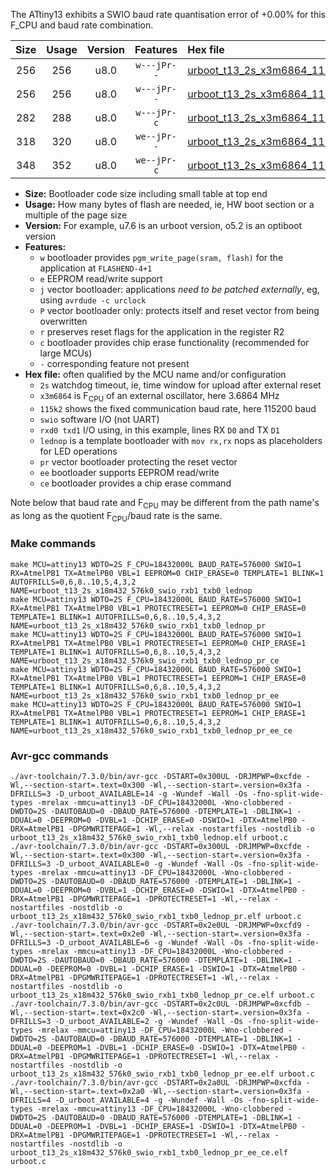 The ATtiny13 exhibits a SWIO baud rate quantisation error of +0.00% for this F_CPU and baud rate combination.

|Size|Usage|Version|Features|Hex file|
|:-:|:-:|:-:|:-:|:--|
|256|256|u8.0|`w---jPr--`|[urboot_t13_2s_x3m6864_115k2_swio_rxb1_txb0_lednop.hex](https://raw.githubusercontent.com/stefanrueger/urboot.hex/main/mcus/attiny13/watchdog_2_s/external_oscillator_x/%2B3m686400_hz/%2B115k2_baud/swio_rxb1_txb0/lednop/urboot_t13_2s_x3m6864_115k2_swio_rxb1_txb0_lednop.hex)|
|256|256|u8.0|`w---jPr--`|[urboot_t13_2s_x3m6864_115k2_swio_rxb1_txb0_lednop_pr.hex](https://raw.githubusercontent.com/stefanrueger/urboot.hex/main/mcus/attiny13/watchdog_2_s/external_oscillator_x/%2B3m686400_hz/%2B115k2_baud/swio_rxb1_txb0/lednop/urboot_t13_2s_x3m6864_115k2_swio_rxb1_txb0_lednop_pr.hex)|
|282|288|u8.0|`w---jPr-c`|[urboot_t13_2s_x3m6864_115k2_swio_rxb1_txb0_lednop_pr_ce.hex](https://raw.githubusercontent.com/stefanrueger/urboot.hex/main/mcus/attiny13/watchdog_2_s/external_oscillator_x/%2B3m686400_hz/%2B115k2_baud/swio_rxb1_txb0/lednop/urboot_t13_2s_x3m6864_115k2_swio_rxb1_txb0_lednop_pr_ce.hex)|
|318|320|u8.0|`we--jPr--`|[urboot_t13_2s_x3m6864_115k2_swio_rxb1_txb0_lednop_pr_ee.hex](https://raw.githubusercontent.com/stefanrueger/urboot.hex/main/mcus/attiny13/watchdog_2_s/external_oscillator_x/%2B3m686400_hz/%2B115k2_baud/swio_rxb1_txb0/lednop/urboot_t13_2s_x3m6864_115k2_swio_rxb1_txb0_lednop_pr_ee.hex)|
|348|352|u8.0|`we--jPr-c`|[urboot_t13_2s_x3m6864_115k2_swio_rxb1_txb0_lednop_pr_ee_ce.hex](https://raw.githubusercontent.com/stefanrueger/urboot.hex/main/mcus/attiny13/watchdog_2_s/external_oscillator_x/%2B3m686400_hz/%2B115k2_baud/swio_rxb1_txb0/lednop/urboot_t13_2s_x3m6864_115k2_swio_rxb1_txb0_lednop_pr_ee_ce.hex)|

- **Size:** Bootloader code size including small table at top end
- **Usage:** How many bytes of flash are needed, ie, HW boot section or a multiple of the page size
- **Version:** For example, u7.6 is an urboot version, o5.2 is an optiboot version
- **Features:**
  + `w` bootloader provides `pgm_write_page(sram, flash)` for the application at `FLASHEND-4+1`
  + `e` EEPROM read/write support
  + `j` vector bootloader: applications *need to be patched externally*, eg, using `avrdude -c urclock`
  + `P` vector bootloader only: protects itself and reset vector from being overwritten
  + `r` preserves reset flags for the application in the register R2
  + `c` bootloader provides chip erase functionality (recommended for large MCUs)
  + `-` corresponding feature not present
- **Hex file:** often qualified by the MCU name and/or configuration
  + `2s` watchdog timeout, ie, time window for upload after external reset
  + `x3m6864` is F<sub>CPU</sub> of an external oscillator, here 3.6864 MHz
  + `115k2` shows the fixed communication baud rate, here 115200 baud
  + `swio` software I/O (not UART)
  + `rxd0 txd1` I/O using, in this example, lines RX `D0` and TX `D1`
  + `lednop` is a template bootloader with `mov rx,rx` nops as placeholders for LED operations
  + `pr` vector bootloader protecting the reset vector
  + `ee` bootloader supports EEPROM read/write
  + `ce` bootloader provides a chip erase command


Note below that baud rate and F<sub>CPU</sub> may be different from the path name's as long as the quotient F<sub>CPU</sub>/baud rate is the same.

### Make commands
```
make MCU=attiny13 WDTO=2S F_CPU=18432000L BAUD_RATE=576000 SWIO=1 RX=AtmelPB1 TX=AtmelPB0 VBL=1 EEPROM=0 CHIP_ERASE=0 TEMPLATE=1 BLINK=1 AUTOFRILLS=0,6,8..10,5,4,3,2 NAME=urboot_t13_2s_x18m432_576k0_swio_rxb1_txb0_lednop
make MCU=attiny13 WDTO=2S F_CPU=18432000L BAUD_RATE=576000 SWIO=1 RX=AtmelPB1 TX=AtmelPB0 VBL=1 PROTECTRESET=1 EEPROM=0 CHIP_ERASE=0 TEMPLATE=1 BLINK=1 AUTOFRILLS=0,6,8..10,5,4,3,2 NAME=urboot_t13_2s_x18m432_576k0_swio_rxb1_txb0_lednop_pr
make MCU=attiny13 WDTO=2S F_CPU=18432000L BAUD_RATE=576000 SWIO=1 RX=AtmelPB1 TX=AtmelPB0 VBL=1 PROTECTRESET=1 EEPROM=0 CHIP_ERASE=1 TEMPLATE=1 BLINK=1 AUTOFRILLS=0,6,8..10,5,4,3,2 NAME=urboot_t13_2s_x18m432_576k0_swio_rxb1_txb0_lednop_pr_ce
make MCU=attiny13 WDTO=2S F_CPU=18432000L BAUD_RATE=576000 SWIO=1 RX=AtmelPB1 TX=AtmelPB0 VBL=1 PROTECTRESET=1 EEPROM=1 CHIP_ERASE=0 TEMPLATE=1 BLINK=1 AUTOFRILLS=0,6,8..10,5,4,3,2 NAME=urboot_t13_2s_x18m432_576k0_swio_rxb1_txb0_lednop_pr_ee
make MCU=attiny13 WDTO=2S F_CPU=18432000L BAUD_RATE=576000 SWIO=1 RX=AtmelPB1 TX=AtmelPB0 VBL=1 PROTECTRESET=1 EEPROM=1 CHIP_ERASE=1 TEMPLATE=1 BLINK=1 AUTOFRILLS=0,6,8..10,5,4,3,2 NAME=urboot_t13_2s_x18m432_576k0_swio_rxb1_txb0_lednop_pr_ee_ce
```

### Avr-gcc commands
```
./avr-toolchain/7.3.0/bin/avr-gcc -DSTART=0x300UL -DRJMPWP=0xcfde -Wl,--section-start=.text=0x300 -Wl,--section-start=.version=0x3fa -DFRILLS=3 -D_urboot_AVAILABLE=14 -g -Wundef -Wall -Os -fno-split-wide-types -mrelax -mmcu=attiny13 -DF_CPU=18432000L -Wno-clobbered -DWDTO=2S -DAUTOBAUD=0 -DBAUD_RATE=576000 -DTEMPLATE=1 -DBLINK=1 -DDUAL=0 -DEEPROM=0 -DVBL=1 -DCHIP_ERASE=0 -DSWIO=1 -DTX=AtmelPB0 -DRX=AtmelPB1 -DPGMWRITEPAGE=1 -Wl,--relax -nostartfiles -nostdlib -o urboot_t13_2s_x18m432_576k0_swio_rxb1_txb0_lednop.elf urboot.c
./avr-toolchain/7.3.0/bin/avr-gcc -DSTART=0x300UL -DRJMPWP=0xcfde -Wl,--section-start=.text=0x300 -Wl,--section-start=.version=0x3fa -DFRILLS=3 -D_urboot_AVAILABLE=0 -g -Wundef -Wall -Os -fno-split-wide-types -mrelax -mmcu=attiny13 -DF_CPU=18432000L -Wno-clobbered -DWDTO=2S -DAUTOBAUD=0 -DBAUD_RATE=576000 -DTEMPLATE=1 -DBLINK=1 -DDUAL=0 -DEEPROM=0 -DVBL=1 -DCHIP_ERASE=0 -DSWIO=1 -DTX=AtmelPB0 -DRX=AtmelPB1 -DPGMWRITEPAGE=1 -DPROTECTRESET=1 -Wl,--relax -nostartfiles -nostdlib -o urboot_t13_2s_x18m432_576k0_swio_rxb1_txb0_lednop_pr.elf urboot.c
./avr-toolchain/7.3.0/bin/avr-gcc -DSTART=0x2e0UL -DRJMPWP=0xcfd9 -Wl,--section-start=.text=0x2e0 -Wl,--section-start=.version=0x3fa -DFRILLS=3 -D_urboot_AVAILABLE=6 -g -Wundef -Wall -Os -fno-split-wide-types -mrelax -mmcu=attiny13 -DF_CPU=18432000L -Wno-clobbered -DWDTO=2S -DAUTOBAUD=0 -DBAUD_RATE=576000 -DTEMPLATE=1 -DBLINK=1 -DDUAL=0 -DEEPROM=0 -DVBL=1 -DCHIP_ERASE=1 -DSWIO=1 -DTX=AtmelPB0 -DRX=AtmelPB1 -DPGMWRITEPAGE=1 -DPROTECTRESET=1 -Wl,--relax -nostartfiles -nostdlib -o urboot_t13_2s_x18m432_576k0_swio_rxb1_txb0_lednop_pr_ce.elf urboot.c
./avr-toolchain/7.3.0/bin/avr-gcc -DSTART=0x2c0UL -DRJMPWP=0xcfdb -Wl,--section-start=.text=0x2c0 -Wl,--section-start=.version=0x3fa -DFRILLS=3 -D_urboot_AVAILABLE=2 -g -Wundef -Wall -Os -fno-split-wide-types -mrelax -mmcu=attiny13 -DF_CPU=18432000L -Wno-clobbered -DWDTO=2S -DAUTOBAUD=0 -DBAUD_RATE=576000 -DTEMPLATE=1 -DBLINK=1 -DDUAL=0 -DEEPROM=1 -DVBL=1 -DCHIP_ERASE=0 -DSWIO=1 -DTX=AtmelPB0 -DRX=AtmelPB1 -DPGMWRITEPAGE=1 -DPROTECTRESET=1 -Wl,--relax -nostartfiles -nostdlib -o urboot_t13_2s_x18m432_576k0_swio_rxb1_txb0_lednop_pr_ee.elf urboot.c
./avr-toolchain/7.3.0/bin/avr-gcc -DSTART=0x2a0UL -DRJMPWP=0xcfda -Wl,--section-start=.text=0x2a0 -Wl,--section-start=.version=0x3fa -DFRILLS=4 -D_urboot_AVAILABLE=4 -g -Wundef -Wall -Os -fno-split-wide-types -mrelax -mmcu=attiny13 -DF_CPU=18432000L -Wno-clobbered -DWDTO=2S -DAUTOBAUD=0 -DBAUD_RATE=576000 -DTEMPLATE=1 -DBLINK=1 -DDUAL=0 -DEEPROM=1 -DVBL=1 -DCHIP_ERASE=1 -DSWIO=1 -DTX=AtmelPB0 -DRX=AtmelPB1 -DPGMWRITEPAGE=1 -DPROTECTRESET=1 -Wl,--relax -nostartfiles -nostdlib -o urboot_t13_2s_x18m432_576k0_swio_rxb1_txb0_lednop_pr_ee_ce.elf urboot.c
```

